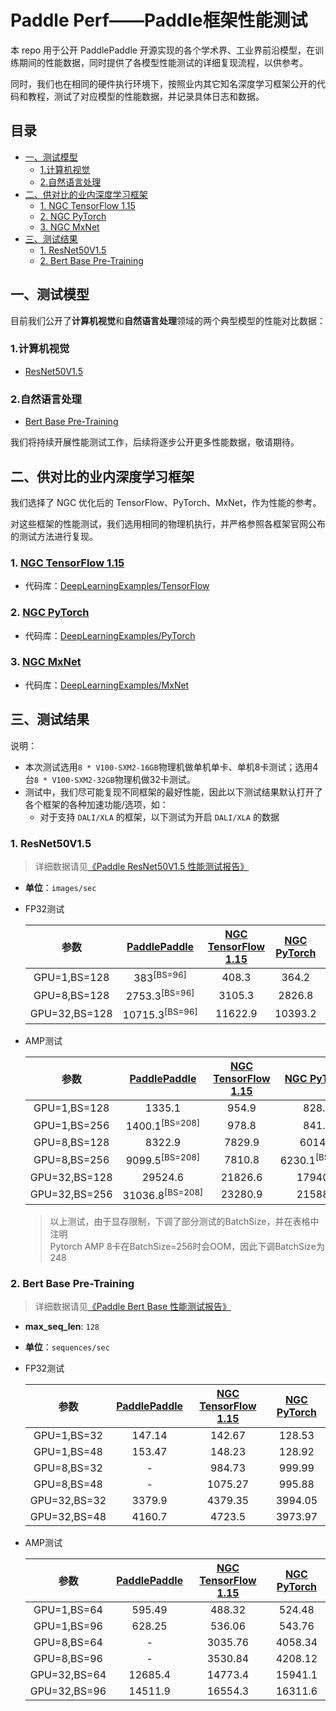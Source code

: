 <!-- omit in toc -->
# Paddle Perf——Paddle框架性能测试


本 repo 用于公开 PaddlePaddle 开源实现的各个学术界、工业界前沿模型，在训练期间的性能数据，同时提供了各模型性能测试的详细复现流程，以供参考。

同时，我们也在相同的硬件执行环境下，按照业内其它知名深度学习框架公开的代码和教程，测试了对应模型的性能数据，并记录具体日志和数据。

<!-- omit in toc -->
## 目录

- [一、测试模型](#一测试模型)
  - [1.计算机视觉](#1计算机视觉)
  - [2.自然语言处理](#2自然语言处理)
- [二、供对比的业内深度学习框架](#二供对比的业内深度学习框架)
  - [1. NGC TensorFlow 1.15](#1-ngc-tensorflow-115)
  - [2. NGC PyTorch](#2-ngc-pytorch)
  - [3. NGC MxNet](#3-ngc-mxnet)
- [三、测试结果](#三测试结果)
  - [1. ResNet50V1.5](#1-resnet50v15)
  - [2. Bert Base Pre-Training](#2-bert-base-pre-training)

## 一、测试模型

目前我们公开了**计算机视觉**和**自然语言处理**领域的两个典型模型的性能对比数据：

### 1.计算机视觉
- [ResNet50V1.5](./ResNet50V1.5)

### 2.自然语言处理
- [Bert Base Pre-Training](./Bert)

我们将持续开展性能测试工作，后续将逐步公开更多性能数据，敬请期待。

## 二、供对比的业内深度学习框架

我们选择了 NGC 优化后的 TensorFlow、PyTorch、MxNet，作为性能的参考。

对这些框架的性能测试，我们选用相同的物理机执行，并严格参照各框架官网公布的测试方法进行复现。

### 1. [NGC TensorFlow 1.15](https://ngc.nvidia.com/catalog/containers/nvidia:tensorflow/tags)

- 代码库：[DeepLearningExamples/TensorFlow](https://github.com/NVIDIA/DeepLearningExamples/tree/master/TensorFlow)

### 2. [NGC PyTorch](https://ngc.nvidia.com/catalog/containers/nvidia:pytorch/tags)

- 代码库：[DeepLearningExamples/PyTorch](https://github.com/NVIDIA/DeepLearningExamples/tree/master/PyTorch)
### 3. [NGC MxNet](https://ngc.nvidia.com/catalog/containers/nvidia:mxnet/tags)

- 代码库：[DeepLearningExamples/MxNet](https://github.com/NVIDIA/DeepLearningExamples/tree/master/MxNet)


## 三、测试结果

说明：

- 本次测试选用`8 * V100-SXM2-16GB`物理机做单机单卡、单机8卡测试；选用4台`8 * V100-SXM2-32GB`物理机做32卡测试。
- 测试中，我们尽可能复现不同框架的最好性能，因此以下测试结果默认打开了各个框架的各种加速功能/选项，如：
   - 对于支持 `DALI/XLA` 的框架，以下测试为开启 `DALI/XLA` 的数据

### 1. ResNet50V1.5
> 详细数据请见[《Paddle ResNet50V1.5 性能测试报告》](./ResNet50V1.5)

- **单位**：`images/sec`

- FP32测试

  | 参数 | [PaddlePaddle](./ResNet50V1.5) | [NGC TensorFlow 1.15](./ResNet50V1.5/OtherReports/TensorFlow) | [NGC PyTorch](./ResNet50V1.5/OtherReports/PyTorch) | [NGC MXNet](./ResNet50V1.5/OtherReports/MxNet) |
  |:-----:|:-----:|:-----:|:-----:|:-----:|
  | GPU=1,BS=128 | 383<sup>[BS=96]</sup> | 408.3 | 364.2 | 387.1<sup>[BS=96]</sup> |
  | GPU=8,BS=128 | 2753.3<sup>[BS=96]</sup> | 3105.3 | 2826.8 | 2998.1<sup>[BS=96]</sup> |
  | GPU=32,BS=128 | 10715.3<sup>[BS=96]</sup> | 11622.9 | 10393.2 | -<sup>[BS=96]</sup> |

- AMP测试

  | 参数 | [PaddlePaddle](./ResNet50V1.5) | [NGC TensorFlow 1.15](./ResNet50V1.5/OtherReports/TensorFlow) | [NGC PyTorch](./ResNet50V1.5/OtherReports/PyTorch) | [NGC MXNet](./ResNet50V1.5/OtherReports/MxNet) |
  |:-----:|:-----:|:-----:|:-----:|:-----:|
  | GPU=1,BS=128 | 1335.1 | 954.9 | 828.7 | 1380.6 |
  | GPU=1,BS=256 | 1400.1<sup>[BS=208]</sup> | 978.8 | 841.6 | 1447.6<sup>[BS=192]</sup> |
  | GPU=8,BS=128 | 8322.9 | 7829.9 | 6014.7 | 9218.9 |
  | GPU=8,BS=256 | 9099.5<sup>[BS=208]</sup> | 7810.8 | 6230.1<sup>[BS=248]</sup> | 9765.6<sup>[BS=192]</sup> |
  | GPU=32,BS=128 | 29524.6 | 21826.6 | 17940.7 | - |
  | GPU=32,BS=256 | 31036.8<sup>[BS=208]</sup> | 23280.9 | 21588.1 | -<sup>[BS=192]</sup> |

  > 以上测试，由于显存限制，下调了部分测试的BatchSize，并在表格中注明 <br>
  > Pytorch AMP 8卡在BatchSize=256时会OOM，因此下调BatchSize为248

### 2. Bert Base Pre-Training
> 详细数据请见[《Paddle Bert Base 性能测试报告》](./Bert)

- **max_seq_len**: `128`
- **单位**：`sequences/sec`

- FP32测试

  | 参数 | [PaddlePaddle](./Bert) | [NGC TensorFlow 1.15](./Bert/OtherReports/TensorFlow) | [NGC PyTorch](./Bert/OtherReports/PyTorch) |
  |:-----:|:-----:|:-----:|:-----:|
  | GPU=1,BS=32 | 147.14 | 142.67 | 128.53 |
  | GPU=1,BS=48 | 153.47 | 148.23 | 128.92 |
  | GPU=8,BS=32 | - | 984.73 | 999.99 |
  | GPU=8,BS=48 | - | 1075.27 |995.88  |
  | GPU=32,BS=32 | 3379.9 | 4379.35 | 3994.05 |
  | GPU=32,BS=48 | 4160.7 | 4723.5 | 3973.97 |

- AMP测试

  | 参数 | [PaddlePaddle](./Bert) | [NGC TensorFlow 1.15](./Bert/OtherReports/TensorFlow) | [NGC PyTorch](./Bert/OtherReports/PyTorch) |
  |:-----:|:-----:|:-----:|:-----:|
  | GPU=1,BS=64 | 595.49 | 488.32 | 524.48 |
  | GPU=1,BS=96 | 628.25 | 536.06 | 543.76 |
  | GPU=8,BS=64 | - | 3035.76 | 4058.34|
  | GPU=8,BS=96 | - | 3530.84 | 4208.12|
  | GPU=32,BS=64 | 12685.4 | 14773.4 | 15941.1 |
  | GPU=32,BS=96 | 14511.9 | 16554.3 | 16311.6 |
